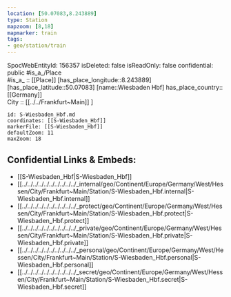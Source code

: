 ```yaml
---
location: [50.07083,8.243889] 
type: Station 
mapzoom: [8,18] 
mapmarker: train 
tags:
- geo/station/train
---
```

SpocWebEntityId: 156357
isDeleted: false
isReadOnly: false
confidential: public
#is_a_/Place  
#is_a_ :: [[Place]] 
[has_place_longitude::8.243889] 
[has_place_latitude::50.07083] 
[name::Wiesbaden Hbf] 
has_place_country:: [[Germany]]  
City :: [[../../Frankfurt~Main]] ] 


```leaflet
id: S-Wiesbaden_Hbf.md
coordinates: [[S-Wiesbaden_Hbf]] 
markerFile: [[S-Wiesbaden_Hbf]] 
defaultZoom: 11 
maxZoom: 18
```


## Confidential Links & Embeds: 
- [[S-Wiesbaden_Hbf|S-Wiesbaden_Hbf]] 
- [[../../../../../../../../../../_internal/geo/Continent/Europe/Germany/West/Hessen/City/Frankfurt~Main/Station/S-Wiesbaden_Hbf.internal|S-Wiesbaden_Hbf.internal]] 
- [[../../../../../../../../../../_protect/geo/Continent/Europe/Germany/West/Hessen/City/Frankfurt~Main/Station/S-Wiesbaden_Hbf.protect|S-Wiesbaden_Hbf.protect]] 
- [[../../../../../../../../../../_private/geo/Continent/Europe/Germany/West/Hessen/City/Frankfurt~Main/Station/S-Wiesbaden_Hbf.private|S-Wiesbaden_Hbf.private]] 
- [[../../../../../../../../../../_personal/geo/Continent/Europe/Germany/West/Hessen/City/Frankfurt~Main/Station/S-Wiesbaden_Hbf.personal|S-Wiesbaden_Hbf.personal]] 
- [[../../../../../../../../../../_secret/geo/Continent/Europe/Germany/West/Hessen/City/Frankfurt~Main/Station/S-Wiesbaden_Hbf.secret|S-Wiesbaden_Hbf.secret]] 
